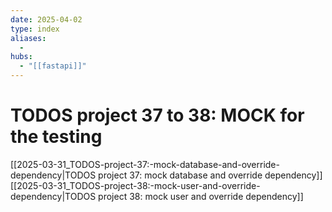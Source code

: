```yaml
---
date: 2025-04-02
type: index
aliases:
  -
hubs:
  - "[[fastapi]]"
---
```


# TODOS project 37 to 38: MOCK for the testing
[[2025-03-31_TODOS-project-37:-mock-database-and-override-dependency|TODOS project 37: mock database and override dependency]]
[[2025-03-31_TODOS-project-38:-mock-user-and-override-dependency|TODOS project 38: mock user and override dependency]]


